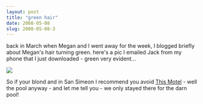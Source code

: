 ```yaml
---
layout: post
title: "green hair"
date: 2008-05-08
slug: 2008-05-08-3
---
```


back in March when Megan and I went away for the week, I blogged briefly about Megan&apos;s hair turning green.  here&apos;s a pic I emailed Jack from my phone that I just downloaded - green very evident...

 ![](/visible-light/images/assets/IMG_0125.jpg) 

So if your blond and in San Simeon I recommend you avoid  [This Motel](http://www.sandsmotel.com/)  - well the pool anyway - and let me tell you - we only stayed there for the darn pool!
